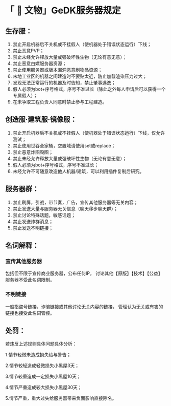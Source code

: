 # 「 💾 文物」GeDK服务器规定

## 生存服：

1. 禁止开启机器后不关机或不挂假人（使机器处于错误状态运行）下线；
2. 禁止恶意PVP；
3. 禁止未经允许释放大量或强破坏性生物（无论有意无意）；
4. 禁止恶意白嫖服务器资源；
5. 禁止使用服务器或版本漏洞恶意刷物品资源；
6. 末地工业区的机器之间建造时不要贴太近，防止加载渲染压力过大；
7. 发现无法正常运行的机器及时告知，禁止肇事逃逸；
8. 假人必须为bot+序号格式，序号不准过长（除此之外每人申请后可以获得一个专属假人）；
9. 在未争取工程负责人同意时禁止参与工程建造。

## 创造服·建筑服·镜像服：

1. 禁止开启机器后不关机或不挂假人（使机器处于错误状态运行）下线，仅允许测试；
2. 禁止使用世吞全家桶，空置域请使用set或replace；
3. 禁止恶意炸图毁图；
4. 禁止未经允许释放大量或强破坏性生物（无论有意无意）；
5. 假人必须为bot+序号格式，序号不准过长；
6. 未经允许不可随意改造他人机器/建筑，可以利用插件复制后研究。

## 服务器群：

1. 禁止刷屏，引战，带节奏，广告，宣传其他服务器等无关内容；
2. 禁止发送大量与服务器无关信息（聊天移步聊天群）；
3. 禁止讨论特殊话题，敏感话题；
4. 禁止发送炸群消息；
5. 禁止发送不明链接；

## 名词解释：

### 宣传其他服务器
包括但不限于宣传商业服务器，公布任何IP，
讨论其他【原版】【技术】【公益】服务器不受此名词限制。
### 不明链接
一般指盗号链接，诈骗链接或其他讨论无关内容的链接，
管理认为无关或有害的链接也接受此名词管控。


## 处罚：

若违反上述规则具体问题具体分析：

1.情节轻微未造成损失给与警告；

2.情节较轻造成轻微损失小黑屋3天；

3.情节较重造成一定损失小黑屋10天；

4.情节严重造成较大损失小黑屋30天；

5.情节严重，重大过失给服务器带来负面影响直接除名。